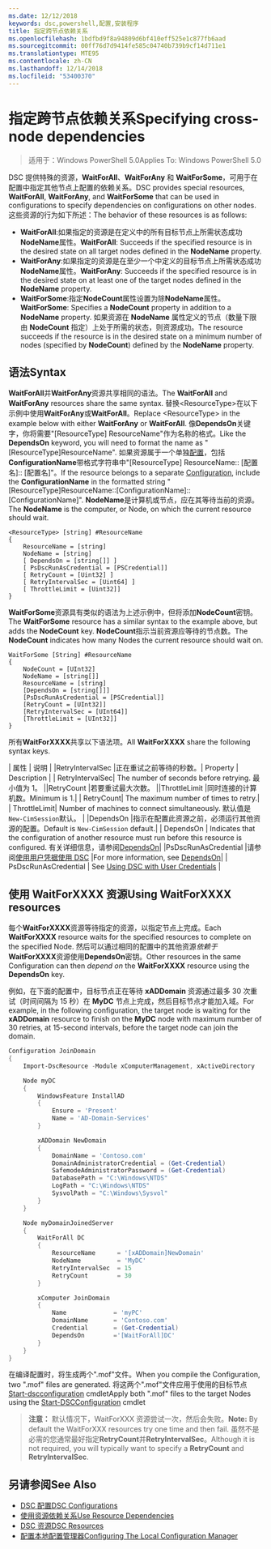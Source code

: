 ```yaml
---
ms.date: 12/12/2018
keywords: dsc,powershell,配置,安装程序
title: 指定跨节点依赖关系
ms.openlocfilehash: 1bdfbd9f8a94809d6bf410eff525e1c877fb6aad
ms.sourcegitcommit: 00ff76d7d9414fe585c04740b739b9cf14d711e1
ms.translationtype: MTE95
ms.contentlocale: zh-CN
ms.lasthandoff: 12/14/2018
ms.locfileid: "53400370"
---
```

# <a name="specifying-cross-node-dependencies"></a><span data-ttu-id="81d67-103">指定跨节点依赖关系</span><span class="sxs-lookup"><span data-stu-id="81d67-103">Specifying cross-node dependencies</span></span>

> <span data-ttu-id="81d67-104">适用于：Windows PowerShell 5.0</span><span class="sxs-lookup"><span data-stu-id="81d67-104">Applies To: Windows PowerShell 5.0</span></span>

<span data-ttu-id="81d67-105">DSC 提供特殊的资源，**WaitForAll**、**WaitForAny** 和 **WaitForSome**，可用于在配置中指定其他节点上配置的依赖关系。</span><span class="sxs-lookup"><span data-stu-id="81d67-105">DSC provides special resources, **WaitForAll**, **WaitForAny**, and **WaitForSome** that can be used in configurations to specify dependencies on configurations on other nodes.</span></span> <span data-ttu-id="81d67-106">这些资源的行为如下所述：</span><span class="sxs-lookup"><span data-stu-id="81d67-106">The behavior of these resources is as follows:</span></span>

- <span data-ttu-id="81d67-107">**WaitForAll**:如果指定的资源是在定义中的所有目标节点上所需状态成功**NodeName**属性。</span><span class="sxs-lookup"><span data-stu-id="81d67-107">**WaitForAll**: Succeeds if the specified resource is in the desired state on all target nodes defined in the **NodeName** property.</span></span>
- <span data-ttu-id="81d67-108">**WaitForAny**:如果指定的资源是在至少一个中定义的目标节点上所需状态成功**NodeName**属性。</span><span class="sxs-lookup"><span data-stu-id="81d67-108">**WaitForAny**: Succeeds if the specified resource is in the desired state on at least one of the target nodes defined in the **NodeName** property.</span></span>
- <span data-ttu-id="81d67-109">**WaitForSome**:指定**NodeCount**属性设置为除**NodeName**属性。</span><span class="sxs-lookup"><span data-stu-id="81d67-109">**WaitForSome**: Specifies a **NodeCount** property in addition to a **NodeName** property.</span></span> <span data-ttu-id="81d67-110">如果资源在 **NodeName** 属性定义的节点（数量下限由 **NodeCount** 指定）上处于所需的状态，则资源成功。</span><span class="sxs-lookup"><span data-stu-id="81d67-110">The resource succeeds if the resource is in the desired state on a minimum number of nodes (specified by **NodeCount**) defined by the **NodeName** property.</span></span>

## <a name="syntax"></a><span data-ttu-id="81d67-111">语法</span><span class="sxs-lookup"><span data-stu-id="81d67-111">Syntax</span></span>

<span data-ttu-id="81d67-112">**WaitForAll**并**WaitForAny**资源共享相同的语法。</span><span class="sxs-lookup"><span data-stu-id="81d67-112">The **WaitForAll** and **WaitForAny** resources share the same syntax.</span></span> <span data-ttu-id="81d67-113">替换\<ResourceType\>在以下示例中使用**WaitForAny**或**WaitForAll**。</span><span class="sxs-lookup"><span data-stu-id="81d67-113">Replace \<ResourceType\> in the example below with either **WaitForAny** or **WaitForAll**.</span></span>
<span data-ttu-id="81d67-114">像**DependsOn**关键字，你将需要"[ResourceType] ResourceName"作为名称的格式。</span><span class="sxs-lookup"><span data-stu-id="81d67-114">Like the **DependsOn** keyword, you will need to format the name as "[ResourceType]ResourceName".</span></span> <span data-ttu-id="81d67-115">如果资源属于一个单独[配置](configurations.md)，包括**ConfigurationName**带格式字符串中"[ResourceType] ResourceName:: [配置名]:: [配置名]"。</span><span class="sxs-lookup"><span data-stu-id="81d67-115">If the resource belongs to a separate [Configuration](configurations.md), include the **ConfigurationName** in the formatted string "[ResourceType]ResourceName::[ConfigurationName]::[ConfigurationName]".</span></span> <span data-ttu-id="81d67-116">**NodeName**是计算机或节点，应在其等待当前的资源。</span><span class="sxs-lookup"><span data-stu-id="81d67-116">The **NodeName** is the computer, or Node, on which the current resource should wait.</span></span>

```
<ResourceType> [string] #ResourceName
{
    ResourceName = [string]
    NodeName = [string]
    [ DependsOn = [string[]] ]
    [ PsDscRunAsCredential = [PSCredential]]
    [ RetryCount = [Uint32] ]
    [ RetryIntervalSec = [Uint64] ]
    [ ThrottleLimit = [Uint32]]
}
```

<span data-ttu-id="81d67-117">**WaitForSome**资源具有类似的语法为上述示例中，但将添加**NodeCount**密钥。</span><span class="sxs-lookup"><span data-stu-id="81d67-117">The **WaitForSome** resource has a similar syntax to the example above, but adds the **NodeCount** key.</span></span> <span data-ttu-id="81d67-118">**NodeCount**指示当前资源应等待的节点数。</span><span class="sxs-lookup"><span data-stu-id="81d67-118">The **NodeCount** indicates how many Nodes the current resource should wait on.</span></span>

```
WaitForSome [String] #ResourceName
{
    NodeCount = [UInt32]
    NodeName = [string[]]
    ResourceName = [string]
    [DependsOn = [string[]]]
    [PsDscRunAsCredential = [PSCredential]]
    [RetryCount = [UInt32]]
    [RetryIntervalSec = [UInt64]]
    [ThrottleLimit = [UInt32]]
}
```

<span data-ttu-id="81d67-119">所有**WaitForXXXX**共享以下语法项。</span><span class="sxs-lookup"><span data-stu-id="81d67-119">All **WaitForXXXX** share the following syntax keys.</span></span>

<span data-ttu-id="81d67-120">| 属性 | 说明 | |RetryIntervalSec |正在重试之前等待的秒数。</span><span class="sxs-lookup"><span data-stu-id="81d67-120">|  Property  |  Description   | | RetryIntervalSec| The number of seconds before retrying.</span></span> <span data-ttu-id="81d67-121">最小值为 1。 ||RetryCount |若要重试最大次数。 ||ThrottleLimit |同时连接的计算机数。</span><span class="sxs-lookup"><span data-stu-id="81d67-121">Minimum is 1.| | RetryCount| The maximum number of times to retry.| | ThrottleLimit| Number of machines to connect simultaneously.</span></span> <span data-ttu-id="81d67-122">默认值是`New-CimSession`默认。 | |DependsOn |指示在配置此资源之前，必须运行其他资源的配置。</span><span class="sxs-lookup"><span data-stu-id="81d67-122">Default is `New-CimSession` default.| | DependsOn | Indicates that the configuration of another resource must run before this resource is configured.</span></span> <span data-ttu-id="81d67-123">有关详细信息，请参阅[DependsOn](resource-depends-on.md)| |PsDscRunAsCredential |请参阅[使用用户凭据使用 DSC](./runAsUser.md) |</span><span class="sxs-lookup"><span data-stu-id="81d67-123">For more information, see [DependsOn](resource-depends-on.md)| | PsDscRunAsCredential | See [Using DSC with User Credentials](./runAsUser.md) |</span></span>


## <a name="using-waitforxxxx-resources"></a><span data-ttu-id="81d67-124">使用 WaitForXXXX 资源</span><span class="sxs-lookup"><span data-stu-id="81d67-124">Using WaitForXXXX resources</span></span>

<span data-ttu-id="81d67-125">每个**WaitForXXXX**资源等待指定的资源，以指定节点上完成。</span><span class="sxs-lookup"><span data-stu-id="81d67-125">Each **WaitForXXXX** resource waits for the specified resources to complete on the specified Node.</span></span> <span data-ttu-id="81d67-126">然后可以通过相同的配置中的其他资源*依赖于* **WaitForXXXX**资源使用**DependsOn**密钥。</span><span class="sxs-lookup"><span data-stu-id="81d67-126">Other resources in the same Configuration can then *depend on* the **WaitForXXXX** resource using the **DependsOn** key.</span></span>

<span data-ttu-id="81d67-127">例如，在下面的配置中，目标节点正在等待 **xADDomain** 资源通过最多 30 次重试（时间间隔为 15 秒）在 **MyDC** 节点上完成，然后目标节点才能加入域。</span><span class="sxs-lookup"><span data-stu-id="81d67-127">For example, in the following configuration, the target node is waiting for the **xADDomain** resource to finish on the **MyDC** node with maximum number of 30 retries, at 15-second intervals, before the target node can join the domain.</span></span>

```powershell
Configuration JoinDomain
{
    Import-DscResource -Module xComputerManagement, xActiveDirectory

    Node myDC
    {
        WindowsFeature InstallAD
        {
            Ensure = 'Present'
            Name = 'AD-Domain-Services'
        }

        xADDomain NewDomain
        {
            DomainName = 'Contoso.com'
            DomainAdministratorCredential = (Get-Credential)
            SafemodeAdministratorPassword = (Get-Credential)
            DatabasePath = "C:\Windows\NTDS"
            LogPath = "C:\Windows\NTDS"
            SysvolPath = "C:\Windows\Sysvol"
        }
    }

    Node myDomainJoinedServer
    {
        WaitForAll DC
        {
            ResourceName      = '[xADDomain]NewDomain'
            NodeName          = 'MyDC'
            RetryIntervalSec  = 15
            RetryCount        = 30
        }

        xComputer JoinDomain
        {
            Name             = 'myPC'
            DomainName       = 'Contoso.com'
            Credential       = (Get-Credential)
            DependsOn        ='[WaitForAll]DC'
        }
    }
}
```

<span data-ttu-id="81d67-128">在编译配置时，将生成两个".mof"文件。</span><span class="sxs-lookup"><span data-stu-id="81d67-128">When you compile the Configuration, two ".mof" files are generated.</span></span> <span data-ttu-id="81d67-129">将这两个".mof"文件应用于使用的目标节点[Start-dscconfiguration](/powershell/module/psdesiredstateconfiguration/start-dscconfiguration) cmdlet</span><span class="sxs-lookup"><span data-stu-id="81d67-129">Apply both ".mof" files to the target Nodes using the [Start-DSCConfiguration](/powershell/module/psdesiredstateconfiguration/start-dscconfiguration) cmdlet</span></span>

><span data-ttu-id="81d67-130">**注意：** 默认情况下，WaitForXXX 资源尝试一次，然后会失败。</span><span class="sxs-lookup"><span data-stu-id="81d67-130">**Note:** By default the WaitForXXX resources try one time and then fail.</span></span> <span data-ttu-id="81d67-131">虽然不是必需的您通常最好指定**RetryCount**并**RetryIntervalSec**。</span><span class="sxs-lookup"><span data-stu-id="81d67-131">Although it is not required, you will typically want to specify a **RetryCount** and **RetryIntervalSec**.</span></span>

## <a name="see-also"></a><span data-ttu-id="81d67-132">另请参阅</span><span class="sxs-lookup"><span data-stu-id="81d67-132">See Also</span></span>

- [<span data-ttu-id="81d67-133">DSC 配置</span><span class="sxs-lookup"><span data-stu-id="81d67-133">DSC Configurations</span></span>](configurations.md)
- [<span data-ttu-id="81d67-134">使用资源依赖关系</span><span class="sxs-lookup"><span data-stu-id="81d67-134">Use Resource Dependencies</span></span>](resource-depends-on.md)
- [<span data-ttu-id="81d67-135">DSC 资源</span><span class="sxs-lookup"><span data-stu-id="81d67-135">DSC Resources</span></span>](../resources/resources.md)
- [<span data-ttu-id="81d67-136">配置本地配置管理器</span><span class="sxs-lookup"><span data-stu-id="81d67-136">Configuring The Local Configuration Manager</span></span>](../managing-nodes/metaConfig.md)
